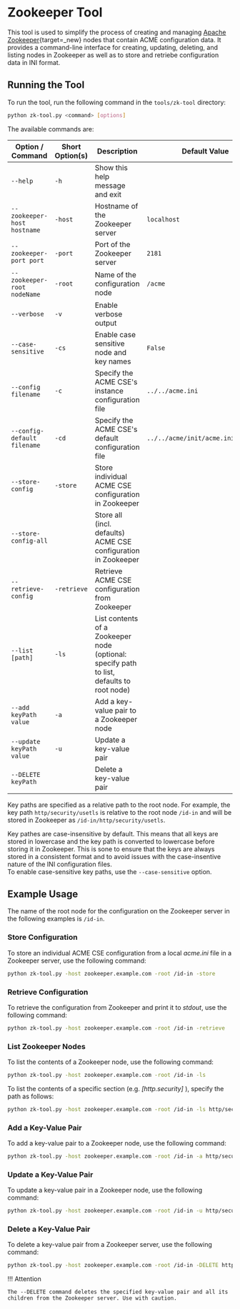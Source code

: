 # Zookeeper Tool

This tool is used to simplify the process of creating and managing [Apache Zookeeper](https://zookeeper.apache.org/){target=_new} nodes that contain ACME configuration data. It provides a command-line interface for creating, updating, deleting, and listing nodes in Zookeeper as well as to store and retriebe configuration data in INI format.

## Running the Tool

To run the tool, run the following command in the `tools/zk-tool` directory:

```bash
python zk-tool.py <command> [options]
```

The available commands are:

| Option / Command                         | Short Option(s) | Description                                                                                  | Default Value                          |
|------------------------------------------|-----------------|----------------------------------------------------------------------------------------------|----------------------------------------|
| `--help`                                 | `-h`            | Show this help message and exit                                                              |                                        |
| `--zookeeper-host hostname`              | `-host`         | Hostname of the Zookeeper server                                                             | `localhost`                            |
| `--zookeeper-port port`                  | `-port`         | Port of the Zookeeper server                                                                 | `2181`                                 |
| `--zookeeper-root nodeName`              | `-root`         | Name of the configuration node                                                               | `/acme`                                |
| `--verbose`                              | `-v`            | Enable verbose output                                                                        |                                        |
| `--case-sensitive`                       | `-cs`           | Enable case sensitive node and key names                                                     | `False`                                |
| `--config filename`                      | `-c`            | Specify the ACME CSE's instance configuration file                                           | `../../acme.ini`                       |
| `--config-default filename`              | `-cd`           | Specify the ACME CSE's default configuration file                                            | `../../acme/init/acme.ini.default`     |
| `--store-config`                         | `-store`        | Store individual ACME CSE configuration in Zookeeper                                         |                                        |
| `--store-config-all`                     |                 | Store all (incl. defaults) ACME CSE configuration in Zookeeper                               |                                        |
| `--retrieve-config`                      | `-retrieve`     | Retrieve ACME CSE configuration from Zookeeper                                               |                                        |
| `--list [path]`                          | `-ls`           | List contents of a Zookeeper node (optional: specify path to list, defaults to root node)    |                                        |
| `--add keyPath value`                    | `-a`            | Add a key-value pair to a Zookeeper node                                                     |                                        |
| `--update keyPath value`                 | `-u`            | Update a key-value pair                                                                      |                                        |
| `--DELETE keyPath`                       |                 | Delete a key-value pair                                                                      |                                        |


Key paths are specified as a relative path to the root node. 
For example, the key path `http/security/usetls` is relative to the root node `/id-in` and will be stored
in Zookeeper as `/id-in/http/security/usetls`.

Key pathes are case-insensitive by default. This means that all keys are stored in lowercase and the
key path is converted to lowercase before storing it in Zookeeper. 
This is sone to ensure that the keys are always stored in a consistent format and to avoid issues with
the case-insentive nature of the INI configuration files.  
To enable case-sensitive key paths, use the `--case-sensitive` option.

## Example Usage

The name of the root node for the configuration on the Zookeeper server in the following examples is `/id-in`. 


### Store Configuration

To store an individual ACME CSE configuration from a local *acme.ini* file in a Zookeeper server, use the following command:

```bash
python zk-tool.py -host zookeeper.example.com -root /id-in -store
```

### Retrieve Configuration

To retrieve the configuration from Zookeeper and print it to *stdout*, use the following command:

```bash
python zk-tool.py -host zookeeper.example.com -root /id-in -retrieve
```

### List Zookeeper Nodes

To list the contents of a Zookeeper node, use the following command:

```bash
python zk-tool.py -host zookeeper.example.com -root /id-in -ls
```

To list the contents of a specific section (e.g. *\[http.security]* ), specify the path as follows:

```bash
python zk-tool.py -host zookeeper.example.com -root /id-in -ls http/security
```

### Add a Key-Value Pair

To add a key-value pair to a Zookeeper node, use the following command:

```bash
python zk-tool.py -host zookeeper.example.com -root /id-in -a http/security/usetls true
```

### Update a Key-Value Pair

To update a key-value pair in a Zookeeper node, use the following command:

```bash
python zk-tool.py -host zookeeper.example.com -root /id-in -u http/security/usetls false
```

### Delete a Key-Value Pair

To delete a key-value pair from a Zookeeper server, use the following command:

```bash
python zk-tool.py -host zookeeper.example.com -root /id-in -DELETE http/security/usetls
```

!!! Attention

	The --DELETE command deletes the specified key-value pair and all its children from the Zookeeper server. Use with caution.
